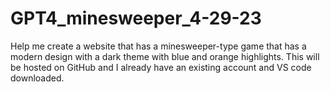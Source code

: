 # GPT4_minesweeper_4-29-23
Help me create a website that has a minesweeper-type game that has a modern design with a dark theme with blue and orange highlights. This will be hosted on GitHub and I already have an existing account and VS code downloaded.
